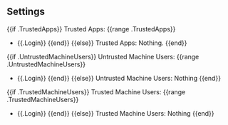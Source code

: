 ## Settings

{{if .TrustedApps}}
Trusted Apps:
{{range .TrustedApps}}
- {{.Login}}
{{end}}
{{else}}
Trusted Apps: Nothing.
{{end}}

{{if .UntrustedMachineUsers}}
Untrusted Machine Users:
{{range .UntrustedMachineUsers}}
- {{.Login}}
{{end}}
{{else}}
Untrusted Machine Users: Nothing
{{end}}

{{if .TrustedMachineUsers}}
Trusted Machine Users:
{{range .TrustedMachineUsers}}
- {{.Login}}
{{end}}
{{else}}
Trusted Machine Users: Nothing
{{end}}
